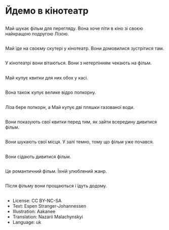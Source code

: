 # Йдемо в кінотеатр

##
Май шукає фільм для перегляду. Вона хоче піти в кіно зі своєю найкращою подругою Лізою.

##
Май їде на своєму скутері у кінотеатр. Вони домовилися зустрітися там.

##
У кінотеатрі вони вітаються. Вони з нетерпінням чекають на фільм.

##
Май купує квитки для них обох у касі.

##
Вона також купує велике відро попкорну.

##
Ліза бере попкорн, а Май купує дві пляшки газованої води.

##
Вони показують свої квитки перед тим, як зайти всередину дивитися фільм.

##
Вони шукають свої місця. У залі темно, тому що фільм уже почався.

##
Вони сідають дивитися фільм.

##
Це романтичний фільм. Їхній улюблений жанр.

##
Після фільму вони прощаються і їдуть додому.

##
* License: CC BY-NC-SA
* Text: Espen Stranger-Johannessen
* Illustration: Aakanee
* Translation: Nazarii Malachynskyi
* Language: uk
